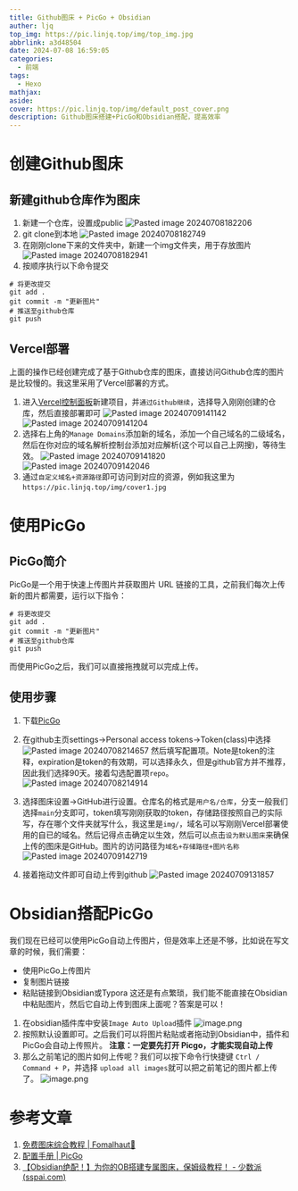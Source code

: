 ```yaml
---
title: Github图床 + PicGo + Obsidian
auther: ljq
top_img: https://pic.linjq.top/img/top_img.jpg
abbrlink: a3d48504
date: 2024-07-08 16:59:05
categories:
  - 前端
tags:
  - Hexo
mathjax: 
aside: 
cover: https://pic.linjq.top/img/default_post_cover.png
description: Github图床搭建+PicGo和Obsidian搭配，提高效率
---
```


# 创建Github图床
## 新建github仓库作为图床
1. 新建一个仓库，设置成public
![Pasted image 20240708182206](https://pic.linjq.top/img/202407091529399.png)
2. git clone到本地
![Pasted image 20240708182749](https://pic.linjq.top/img/202407091529400.png)
3. 在刚刚clone下来的文件夹中，新建一个img文件夹，用于存放图片
![Pasted image 20240708182941](https://pic.linjq.top/img/202407091529401.png)
4. 按顺序执行以下命令提交
```git
# 将更改提交 
git add . 
git commit -m "更新图片" 
# 推送至github仓库 
git push
```
## Vercel部署
上面的操作已经创建完成了基于Github仓库的图床，直接访问Github仓库的图片是比较慢的。我这里采用了Vercel部署的方式。
1. 进入[Vercel控制面板](https://vercel.com/dashboard)新建项目，并`通过Github继续`，选择导入刚刚创建的仓库，然后直接部署即可
 ![Pasted image 20240709141142](https://pic.linjq.top/img/202407091529402.png)
 ![Pasted image 20240709141204](https://pic.linjq.top/img/202407091529403.png)
 2. 选择右上角的`Manage Domains`添加新的域名，添加一个自己域名的二级域名，然后在你对应的域名解析控制台添加对应解析(这个可以自己上网搜)，等待生效。
 ![Pasted image 20240709141820](https://pic.linjq.top/img/202407091529404.png)
 ![Pasted image 20240709142046](https://pic.linjq.top/img/202407091529405.png)
 3. 通过`自定义域名+资源路径`即可访问到对应的资源，例如我这里为`https://pic.linjq.top/img/cover1.jpg`
 
# 使用PicGo
## PicGo简介
PicGo是一个用于快速上传图片并获取图片 URL 链接的工具，之前我们每次上传新的图片都需要，运行以下指令：
```
# 将更改提交 
git add . 
git commit -m "更新图片" 
# 推送至github仓库 
git push
```
而使用PicGo之后，我们可以直接拖拽就可以完成上传。

## 使用步骤

1. 下载[PicGo](https://github.com/Molunerfinn/PicGo/releases)
2. 在github主页settings->Personal access tokens->Token(class)中选择
![Pasted image 20240708214657](https://pic.linjq.top/img/202407091529406.png)
然后填写配置项。Note是token的注释，expiration是token的有效期，可以选择永久，但是github官方并不推荐，因此我们选择90天。接着勾选配置项`repo`。
![Pasted image 20240708214914](https://pic.linjq.top/img/202407091529407.png)

3. 选择图床设置->GitHub进行设置。仓库名的格式是`用户名/仓库`，分支一般我们选择`main`分支即可，token填写刚刚获取的token，存储路径按照自己的实际写，存在哪个文件夹就写什么，我这里是`img/`，域名可以写刚刚Vercel部署使用的自已的域名。然后记得点击确定以生效，然后可以点击`设为默认图床`来确保上传的图床是GitHub。图片的访问路径为`域名+存储路径+图片名称`
![Pasted image 20240709142719](https://pic.linjq.top/img/202407091529408.png)
4. 接着拖动文件即可自动上传到github
![Pasted image 20240709131857](https://pic.linjq.top/img/202407091529409.png)

# Obsidian搭配PicGo
我们现在已经可以使用PicGo自动上传图片，但是效率上还是不够，比如说在写文章的时候，我们需要：
* 使用PicGo上传图片
* 复制图片链接
* 粘贴链接到Obsidian或Typora
这还是有点繁琐，我们能不能直接在Obsidian中粘贴图片，然后它自动上传到图床上面呢？答案是可以！
1. 在obsidian插件库中安装`Image Auto Upload`插件
![image.png](https://pic.linjq.top/img/20240709145038.png)
2. 按照默认设置即可。之后我们可以将图片粘贴或者拖动到Obsidian中，插件和PicGo会自动上传照片。
**注意：一定要先打开 Picgo，才能实现自动上传**
3. 那么之前笔记的图片如何上传呢？我们可以按下命令行快捷键 `Ctrl / Command + P`，并选择 `upload all images`就可以把之前笔记的图片都上传了。
 ![image.png](https://pic.linjq.top/img/202407091528063.png)
 
# 参考文章
1. [免费图床综合教程 | Fomalhaut🥝](https://www.fomal.cc/posts/d7fb1ba1.html#1)
2. [配置手册 | PicGo](https://picgo.github.io/PicGo-Doc/zh/guide/config.html#github%E5%9B%BE%E5%BA%8A)
3. [【Obsidian绝配！】为你的OB搭建专属图床，保姆级教程！ - 少数派 (sspai.com)](https://sspai.com/post/75765#!)